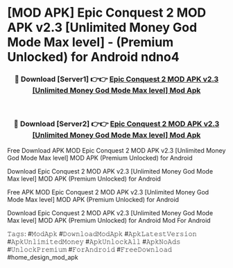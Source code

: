 # [MOD APK] Epic Conquest 2 MOD APK v2.3 [Unlimited Money God Mode Max level]  - (Premium Unlocked) for Android ndno4



<div align="center">
<h3>🔴 Download [Server1] 👉👉 <a href="https://momento.my/?title=Epic_Conquest_2_MOD_APK_v2.3_[Unlimited_Money_God_Mode_Max_level]_">Epic Conquest 2 MOD APK v2.3 [Unlimited Money God Mode Max level]  Mod Apk</a></h3><br>

<h3>🔴 Download [Server2] 👉👉 <a href="https://momento.my/?title=Epic_Conquest_2_MOD_APK_v2.3_[Unlimited_Money_God_Mode_Max_level]_">Epic Conquest 2 MOD APK v2.3 [Unlimited Money God Mode Max level]  Mod Apk</a></h3>
</div>



Free Download APK MOD Epic Conquest 2 MOD APK v2.3 [Unlimited Money God Mode Max level]  MOD APK (Premium Unlocked) for Android

Download Epic Conquest 2 MOD APK v2.3 [Unlimited Money God Mode Max level]  MOD APK (Premium Unlocked) for Android

Free APK MOD Epic Conquest 2 MOD APK v2.3 [Unlimited Money God Mode Max level]  MOD APK (Premium Unlocked) for Android

Download Epic Conquest 2 MOD APK v2.3 [Unlimited Money God Mode Max level]  MOD APK (Premium Unlocked) for Android Mod For Android

𝚃𝚊𝚐𝚜: #𝙼𝚘𝚍𝙰𝚙𝚔 #𝙳𝚘𝚠𝚗𝚕𝚘𝚊𝚍𝙼𝚘𝚍𝙰𝚙𝚔 #𝙰𝚙𝚔𝙻𝚊𝚝𝚎𝚜𝚝𝚅𝚎𝚛𝚜𝚒𝚘𝚗 #𝙰𝚙𝚔𝚄𝚗𝚕𝚒𝚖𝚒𝚝𝚎𝚍𝙼𝚘𝚗𝚎𝚢 #𝙰𝚙𝚔𝚄𝚗𝚕𝚘𝚌𝚔𝙰𝚕𝚕 #𝙰𝚙𝚔𝙽𝚘𝙰𝚍𝚜 #𝚄𝚗𝚕𝚘𝚌𝚔𝙿𝚛𝚎𝚖𝚒𝚞𝚖 #𝙵𝚘𝚛𝙰𝚗𝚍𝚛𝚘𝚒𝚍 #𝙵𝚛𝚎𝚎𝙳𝚘𝚠𝚗𝚕𝚘𝚊𝚍 #home_design_mod_apk
